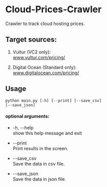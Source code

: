 # Cloud-Prices-Crawler
Crawler to track cloud hosting prices.

## Target sources:
1. Vultur (VC2 only):  
www.vultur.com/pricing/

2. Digital Ocean (Standard only):  
www.digitalocean.com/pricing/

## Usage

<code>python main.py [-h] [--print] [--save_csv] [--save_json]</code>  

#### optional arguments:  
* -h, --help  
    show this help message and exit  
      
* --print      
    Print results in the screen.  
    
* --save_csv   
    Save the data in csv file.
      
* --save_json  
    Save the data in json file.  



